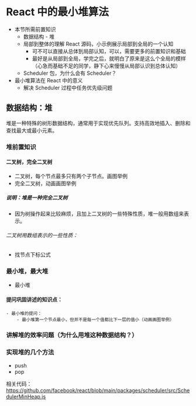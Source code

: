 # React 中的最小堆算法
- 本节所需前置知识
    - 数据结构 - 堆
    - 局部到整体的理解 React 源码，小示例展示局部到全局的一个认知
        - 可不可以直接从总体到局部认知，可以，需要更多的前置知识和基础
        - 最好是从局部到全局，学完之后，就明白了原来是这么个全局的模样（心急而基础不足的同学，静下心来慢慢从局部认识到总体认知）
    - Scheduler 包，为什么会有 Scheduler？
- 最小堆算法在 React 中的意义
    - 解决 Scheduler 过程中任务优先级问题

## 数据结构：堆
堆是一种特殊的树形数据结构，通常用于实现优先队列。支持高效地插入、删除和查找最大或最小元素。
### 堆前置知识
#### 二叉树，完全二叉树
- 二叉树，每个节点最多只有两个子节点。画图举例
- 完全二叉树，动画画图举例  
##### 说明：堆是一种完全二叉树
- 因为树操作起来比较麻烦，且加上二叉树的一些特殊性质，堆一般用数组来表示。
###### 二叉树用数组表示的一些性质：
- 找节点下标公式

### 最小堆，最大堆
- 最小堆

#### 提问巩固讲述的知识点：
    - 最小堆的提问：
        - 最小堆第一个节点最小，但并不是每一个值都比下一层的值小（动画画图举例）

### 讲解堆的效率问题（为什么用堆这种数据结构？）

### 实现堆的几个方法
- push
- pop








相关代码：https://github.com/facebook/react/blob/main/packages/scheduler/src/SchedulerMinHeap.js